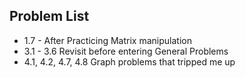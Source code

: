 ## Problem List
* 1.7 - After Practicing Matrix manipulation
* 3.1 - 3.6 Revisit before entering General Problems
* 4.1, 4.2, 4.7, 4.8 Graph problems that tripped me up
